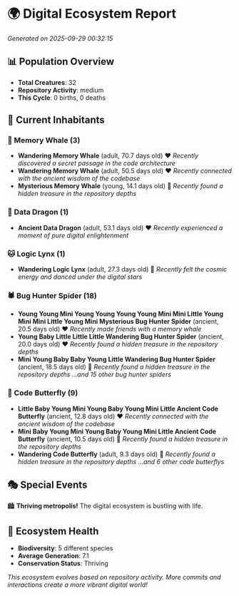 # 🌍 Digital Ecosystem Report
*Generated on 2025-09-29 00:32:15*

## 📊 Population Overview
- **Total Creatures**: 32
- **Repository Activity**: medium
- **This Cycle**: 0 births, 0 deaths

## 👥 Current Inhabitants

### 🐋 Memory Whale (3)
- **Wandering Memory Whale** (adult, 70.7 days old) ❤️
  *Recently discovered a secret passage in the code architecture*
- **Wandering Memory Whale** (adult, 50.5 days old) ❤️
  *Recently connected with the ancient wisdom of the codebase*
- **Mysterious Memory Whale** (young, 14.1 days old) 💚
  *Recently found a hidden treasure in the repository depths*

### 🐉 Data Dragon (1)
- **Ancient Data Dragon** (adult, 53.1 days old) ❤️
  *Recently experienced a moment of pure digital enlightenment*

### 🐱 Logic Lynx (1)
- **Wandering Logic Lynx** (adult, 27.3 days old) 💛
  *Recently felt the cosmic energy and danced under the digital stars*

### 🕷️ Bug Hunter Spider (18)
- **Young Young Mini Young Young Young Young Mini Mini Little Young Mini Mini Little Young Mini Mysterious Bug Hunter Spider** (ancient, 20.5 days old) ❤️
  *Recently made friends with a memory whale*
- **Young Baby Little Little Little Wandering Bug Hunter Spider** (ancient, 20.0 days old) ❤️
  *Recently found a hidden treasure in the repository depths*
- **Mini Young Baby Baby Young Little Wandering Bug Hunter Spider** (ancient, 18.5 days old) 💛
  *Recently found a hidden treasure in the repository depths*
  *...and 15 other bug hunter spiders*

### 🦋 Code Butterfly (9)
- **Little Baby Young Mini Young Baby Young Mini Little Ancient Code Butterfly** (ancient, 12.8 days old) ❤️
  *Recently connected with the ancient wisdom of the codebase*
- **Mini Baby Young Mini Young Baby Young Mini Little Ancient Code Butterfly** (ancient, 10.5 days old) 💛
  *Recently found a hidden treasure in the repository depths*
- **Wandering Code Butterfly** (adult, 9.3 days old) 💚
  *Recently found a hidden treasure in the repository depths*
  *...and 6 other code butterflys*

## 🎭 Special Events

🏙️ **Thriving metropolis!** The digital ecosystem is bustling with life.

## 🔬 Ecosystem Health
- **Biodiversity**: 5 different species
- **Average Generation**: 7.1
- **Conservation Status**: Thriving

*This ecosystem evolves based on repository activity. More commits and interactions create a more vibrant digital world!*
